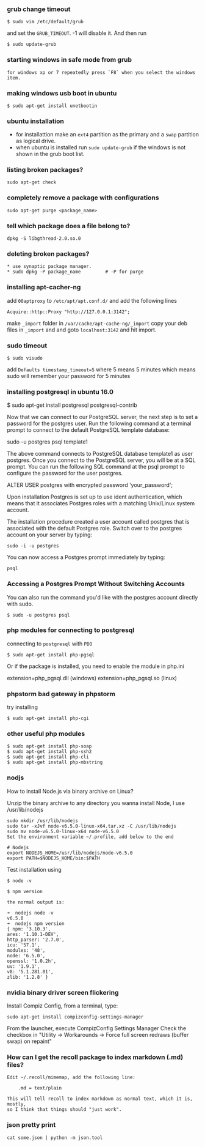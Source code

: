 
### grub change timeout

	$ sudo vim /etc/default/grub 
	
and set the `GRUB_TIMEOUT`. 
-1 will disable it. And then run

	$ sudo update-grub

### starting windows in safe mode from grub

	for windows xp or 7 repeatedly press `F8` when you select the windows item.
	
### making windows usb boot in ubuntu

	$ sudo apt-get install unetbootin

### ubuntu installation

* for installattion make an `ext4` partition as the primary and a `swap` partition as logical drive.
* when ubuntu is installed run `sudo update-grub` if the windows is not shown in the grub boot list.

### listing broken packages?

	sudo apt-get check

### completely remove a package with configurations
	
	sudo apt-get purge <package_name>

### tell which package does a file belong to?
	
	dpkg -S libgthread-2.0.so.0
	
### deleting broken packages?

	* use synaptic package manager.
	* sudo dpkg -P package_name			# -P for purge

### installing apt-cacher-ng

add `00aptproxy` to `/etc/apt/apt.conf.d/` and add the following lines

	Acquire::http::Proxy "http://127.0.0.1:3142";


make `_import` folder in `/var/cache/apt-cache-ng/_import` copy your deb files in `_import` and
and goto `localhost:3142` and hit import.

### sudo timeout

	$ sudo visudo

add `Defaults timestamp_timeout=5` where 5 means 5 minutes which means sudo will remember your password
for 5 minutes

### installing postgresql in ubuntu 16.0

$ sudo apt-get install postgresql postgresql-contrib

 Now that we can connect to our PostgreSQL server, the next step is to set a password for the postgres user. Run the following command at a terminal prompt to connect to the default PostgreSQL template database:

sudo -u postgres psql template1

The above command connects to PostgreSQL database template1 as user postgres. Once you connect to the PostgreSQL server, you will be at a SQL prompt. You can run the following SQL command at the psql prompt to configure the password for the user postgres.

ALTER USER postgres with encrypted password 'your_password';


Upon installation Postgres is set up to use ident authentication, which means that it associates Postgres roles with
a matching Unix/Linux system account.

The installation procedure created a user account called postgres that is associated with the default Postgres role.
Switch over to the postgres account on your server by typing:

    sudo -i -u postgres

You can now access a Postgres prompt immediately by typing:

    psql


### Accessing a Postgres Prompt Without Switching Accounts

You can also run the command you'd like with the postgres account directly with sudo.

	$ sudo -u postgres psql

### php modules for connecting to postgresql

connecting to `postgresql` with `PDO`

	$ sudo apt-get install php-pgsql

Or if the package is installed, you need to enable the module in php.ini

extension=php_pgsql.dll (windows)
extension=php_pgsql.so (linux)

### phpstorm bad gateway in phpstorm

try installing

	$ sudo apt-get install php-cgi

### other useful php modules

	$ sudo apt-get install php-soap
	$ sudo apt-get install php-ssh2
	$ sudo apt-get install php-cli
	$ sudo apt-get install php-mbstring



### nodjs

How to install Node.js via binary archive on Linux?

Unzip the binary archive to any directory you wanna install Node, I use /usr/lib/nodejs

    sudo mkdir /usr/lib/nodejs
    sudo tar -xJvf node-v6.5.0-linux-x64.tar.xz -C /usr/lib/nodejs
    sudo mv node-v6.5.0-linux-x64 node-v6.5.0
    Set the environment variable ~/.profile, add below to the end

    # Nodejs
    export NODEJS_HOME=/usr/lib/nodejs/node-v6.5.0
    export PATH=$NODEJS_HOME/bin:$PATH

Test installation using

    $ node -v

    $ npm version

    the normal output is:

    ➜  nodejs node -v
    v6.5.0
    ➜  nodejs npm version
    { npm: '3.10.3',
    ares: '1.10.1-DEV',
    http_parser: '2.7.0',
    icu: '57.1',
    modules: '48',
    node: '6.5.0',
    openssl: '1.0.2h',
    uv: '1.9.1',
    v8: '5.1.281.81',
    zlib: '1.2.8' }

### nvidia binary driver screen flickering

Install Compiz Config, from a terminal, type:

    sudo apt-get install compizconfig-settings-manager

From the launcher, execute CompizConfig Settings Manager
Check the checkbox in "Utility -> Workarounds -> Force full screen redraws (buffer swap) on repaint"

### How can I get the recoll package to index markdown (.md) files?

    Edit ~/.recoll/mimemap, add the following line:

        .md = text/plain

    This will tell recoll to index markdown as normal text, which it is, mostly, 
    so I think that things should "just work".

### json pretty print

    cat some.json | python -m json.tool


